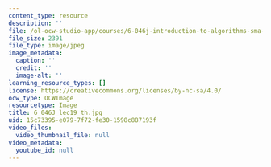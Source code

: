 ```yaml
---
content_type: resource
description: ''
file: /ol-ocw-studio-app/courses/6-046j-introduction-to-algorithms-sma-5503-fall-2005/15c73395e0797f72fe301598c887193f_6_046J_lec19_th.jpg
file_size: 2391
file_type: image/jpeg
image_metadata:
  caption: ''
  credit: ''
  image-alt: ''
learning_resource_types: []
license: https://creativecommons.org/licenses/by-nc-sa/4.0/
ocw_type: OCWImage
resourcetype: Image
title: 6_046J_lec19_th.jpg
uid: 15c73395-e079-7f72-fe30-1598c887193f
video_files:
  video_thumbnail_file: null
video_metadata:
  youtube_id: null
---
```


